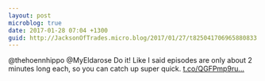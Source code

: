 ```yaml
---
layout: post
microblog: true
date: 2017-01-28 07:04 +1300
guid: http://JacksonOfTrades.micro.blog/2017/01/27/t825041706965880833.html
---
```

@thehoennhippo @MyEldarose Do it! Like I said episodes are only about 2 minutes long each, so you can catch up super quick. [t.co/QGFPmp9ru...](https://t.co/QGFPmp9ruU)
